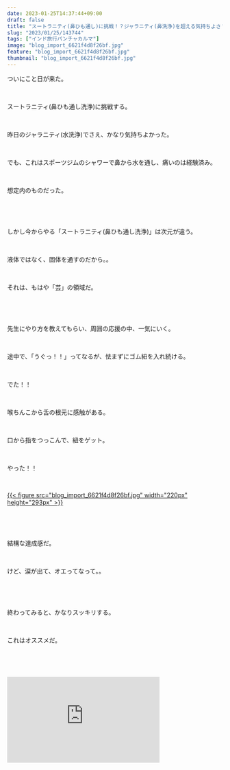 ```yaml
---
date: 2023-01-25T14:37:44+09:00
draft: false
title: "スートラニティ(鼻ひも通し)に挑戦！？ジャラニティ(鼻洗浄)を超える気持ちよさ？？"
slug: "2023/01/25/143744"
tags: ["インド旅行パンチャカルマ"]
image: "blog_import_6621f4d8f26bf.jpg"
feature: "blog_import_6621f4d8f26bf.jpg"
thumbnail: "blog_import_6621f4d8f26bf.jpg"
---
```

<p>ついにこと日が来た。</p><p> </p><p>スートラニティ(鼻ひも通し洗浄)に挑戦する。</p><p> </p><p>昨日のジャラニティ(水洗浄)でさえ、かなり気持ちよかった。</p><p> </p><p>でも、これはスポーツジムのシャワーで鼻から水を通し、痛いのは経験済み。</p><p> </p><p>想定内のものだった。</p><p> </p><p> </p><p>しかし今からやる「スートラニティ(鼻ひも通し洗浄)」は次元が違う。</p><p> </p><p>液体ではなく、固体を通すのだから。。</p><p> </p><p>それは、もはや「芸」の領域だ。</p><p> </p><p> </p><p>先生にやり方を教えてもらい、周囲の応援の中、一気にいく。</p><p> </p><p>途中で、「うぐっ！！」ってなるが、怯まずにゴム紐を入れ続ける。</p><p> </p><p>でた！！</p><p> </p><p>喉ちんこから舌の根元に感触がある。</p><p> </p><p>口から指をつっこんで、紐をゲット。</p><p> </p><p>やった！！</p><p> </p><p><a href="blog_import_6621f4d8f26bf.jpg">{{< figure src="blog_import_6621f4d8f26bf.jpg" width="220px" height="293px" >}}</a></p><p> </p><p> </p><p>結構な達成感だ。</p><p> </p><p>けど、涙が出て、オエってなって。。</p><p> </p><p> </p><p>終わってみると、かなりスッキリする。</p><p> </p><p>これはオススメだ。</p><p> </p><p> </p><p><iframe allowfullscreen="" class="youtube_iframe" frameborder="0" height="200" src="https://www.youtube.com/embed/S5r8aueDnSI?enablejsapi=1&amp;origin=https%3A%2F%2Fameblo.jp" width="356" data-amb-layout="fill-width" title="動画"></iframe></p><p> </p><p> </p><p> </p><p> </p>

